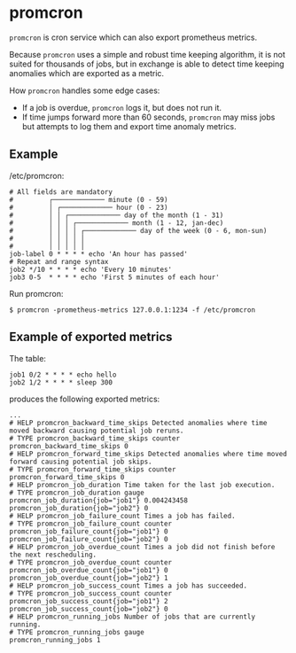 # promcron

`promcron` is cron service which can also export prometheus metrics.

Because `promcron` uses a simple and robust time keeping algorithm,
it is not suited for thousands of jobs,
but in exchange is able to detect time keeping anomalies which are exported as a metric.

How `promcron` handles some edge cases:

- If a job is overdue, `promcron` logs it, but does not run it.
- If time jumps forward more than 60 seconds, `promcron` may miss jobs
  but attempts to log them and export time anomaly metrics.

## Example

/etc/promcron:
```
# All fields are mandatory
#         ┌───────────── minute (0 - 59)
#         │ ┌───────────── hour (0 - 23)
#         │ │ ┌───────────── day of the month (1 - 31)
#         │ │ │ ┌───────────── month (1 - 12, jan-dec)
#         │ │ │ │ ┌───────────── day of the week (0 - 6, mon-sun) 
#         │ │ │ │ │
#         │ │ │ │ │
job-label 0 * * * * echo 'An hour has passed'
# Repeat and range syntax
job2 */10 * * * * echo 'Every 10 minutes'
job3 0-5  * * * * echo 'First 5 minutes of each hour'
```

Run promcron:
```
$ promcron -prometheus-metrics 127.0.0.1:1234 -f /etc/promcron
```

## Example of exported metrics

The table:
```
job1 0/2 * * * * echo hello
job2 1/2 * * * * sleep 300
```

produces the following exported metrics:
```
...
# HELP promcron_backward_time_skips Detected anomalies where time moved backward causing potential job reruns.
# TYPE promcron_backward_time_skips counter
promcron_backward_time_skips 0
# HELP promcron_forward_time_skips Detected anomalies where time moved forward causing potential job skips.
# TYPE promcron_forward_time_skips counter
promcron_forward_time_skips 0
# HELP promcron_job_duration Time taken for the last job execution.
# TYPE promcron_job_duration gauge
promcron_job_duration{job="job1"} 0.004243458
promcron_job_duration{job="job2"} 0
# HELP promcron_job_failure_count Times a job has failed.
# TYPE promcron_job_failure_count counter
promcron_job_failure_count{job="job1"} 0
promcron_job_failure_count{job="job2"} 0
# HELP promcron_job_overdue_count Times a job did not finish before the next rescheduling.
# TYPE promcron_job_overdue_count counter
promcron_job_overdue_count{job="job1"} 0
promcron_job_overdue_count{job="job2"} 1
# HELP promcron_job_success_count Times a job has succeeded.
# TYPE promcron_job_success_count counter
promcron_job_success_count{job="job1"} 2
promcron_job_success_count{job="job2"} 0
# HELP promcron_running_jobs Number of jobs that are currently running.
# TYPE promcron_running_jobs gauge
promcron_running_jobs 1
```